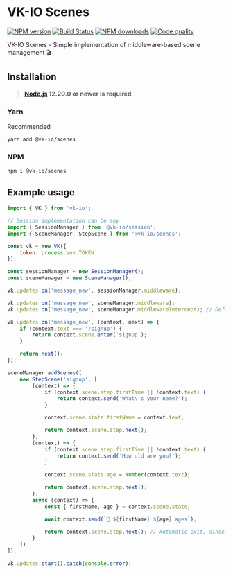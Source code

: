 # VK-IO Scenes
<a href="https://www.npmjs.com/package/@vk-io/scenes"><img src="https://img.shields.io/npm/v/@vk-io/scenes.svg?style=flat-square" alt="NPM version"></a>
<a href="https://github.com/negezor/vk-io/actions/workflows/tests.yml"><img src="https://img.shields.io/github/workflow/status/negezor/vk-io/VK-IO CI?style=flat-square" alt="Build Status"></a>
<a href="https://www.npmjs.com/package/@vk-io/scenes"><img src="https://img.shields.io/npm/dt/@vk-io/scenes.svg?style=flat-square" alt="NPM downloads"></a>
<a href="https://www.codacy.com/app/negezor/vk-io"><img src="https://img.shields.io/codacy/grade/25ee36d46e6e498981a74f8b0653aacc.svg?style=flat-square" alt="Code quality"></a>

VK-IO Scenes - Simple implementation of middleware-based scene management 🎬

## Installation
> **[Node.js](https://nodejs.org/) 12.20.0 or newer is required** 

### Yarn
Recommended
```
yarn add @vk-io/scenes
```

### NPM
```
npm i @vk-io/scenes
```

## Example usage
```js
import { VK } from 'vk-io';

// Session implementation can be any
import { SessionManager } from '@vk-io/session';
import { SceneManager, StepScene } from '@vk-io/scenes';

const vk = new VK({
	token: process.env.TOKEN
});

const sessionManager = new SessionManager();
const sceneManager = new SceneManager();

vk.updates.on('message_new', sessionManager.middleware);

vk.updates.on('message_new', sceneManager.middleware);
vk.updates.on('message_new', sceneManager.middlewareIntercept); // Default scene entry handler

vk.updates.on('message_new', (context, next) => {
	if (context.text === '/signup') {
		return context.scene.enter('signup');
	}

	return next();
});

sceneManager.addScenes([
	new StepScene('signup', [
		(context) => {
			if (context.scene.step.firstTime || !context.text) {
				return context.send('What\'s your name?');
			}

			context.scene.state.firstName = context.text;

			return context.scene.step.next();
		},
		(context) => {
			if (context.scene.step.firstTime || !context.text) {
				return context.send('How old are you?');
			}

			context.scene.state.age = Number(context.text);

			return context.scene.step.next();
		},
		async (context) => {
			const { firstName, age } = context.scene.state;

			await context.send(`👤 ${firstName} ${age} ages`);

			return context.scene.step.next(); // Automatic exit, since this is the last scene
		}
	])
]);

vk.updates.start().catch(console.error);
```
